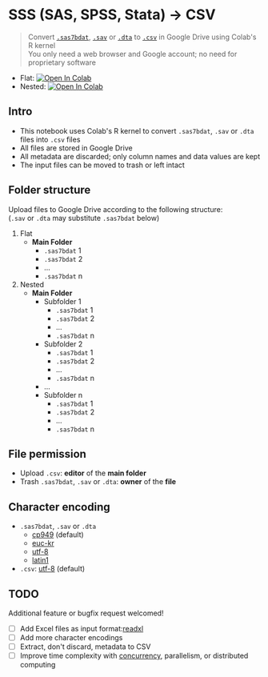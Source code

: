 # SSS (SAS, SPSS, Stata) → CSV
> Convert [`.sas7bdat`](https://documentation.sas.com/doc/en/pgmsascdc/9.4_3.5/hostwin/n0sk6o15955yoen19n9ghdziqw1u.htm#n19rscz36w9ly5n1c6bhrh8o348x), [`.sav`](https://www.ibm.com/docs/en/spss-statistics/26.0.0?topic=files-spss-statistics-data) or [`.dta`](https://www.loc.gov/preservation/digital/formats/fdd/fdd000471.shtml) to [`.csv`](https://en.wikipedia.org/wiki/Comma-separated_values) in Google Drive using Colab's R kernel  
> You only need a web browser and Google account; no need for proprietary software

- Flat: [![Open In Colab](https://colab.research.google.com/assets/colab-badge.svg)](https://colab.research.google.com/github/woncoh1/sss2csv/blob/main/sss2csv_flat.ipynb)
- Nested: [![Open In Colab](https://colab.research.google.com/assets/colab-badge.svg)](https://colab.research.google.com/github/woncoh1/sss2csv/blob/main/sss2csv_nested.ipynb)

## Intro
- This notebook uses Colab's R kernel to convert `.sas7bdat`, `.sav` or `.dta` files into `.csv` files
- All files are stored in Google Drive
- All metadata are discarded; only column names and data values are kept
- The input files can be moved to trash or left intact

## Folder structure
Upload files to Google Drive according to the following structure:  
(`.sav` or `.dta` may substitute `.sas7bdat` below)
1. Flat
    - **Main Folder**
        - `.sas7bdat` 1
        - `.sas7bdat` 2
        - ...
        - `.sas7bdat` n
2. Nested
    - **Main Folder**
        - Subfolder 1
            - `.sas7bdat` 1
            - `.sas7bdat` 2
            - ...
            - `.sas7bdat` n
        - Subfolder 2
            - `.sas7bdat` 1
            - `.sas7bdat` 2
            - ...
            - `.sas7bdat` n
        - ...
        - Subfolder n
            - `.sas7bdat` 1
            - `.sas7bdat` 2
            - ...
            - `.sas7bdat` n

## File permission
- Upload `.csv`: **editor** of the **main folder**
- Trash `.sas7bdat`, `.sav` or `.dta`: **owner** of the **file**

## Character encoding
- `.sas7bdat`, `.sav` or `.dta`
    - [cp949](https://en.wikipedia.org/wiki/Unified_Hangul_Code) (default)
    - [euc-kr](https://en.wikipedia.org/wiki/Extended_Unix_Code#EUC-KR)
    - [utf-8](https://en.wikipedia.org/wiki/UTF-8)
    - [latin1](https://en.wikipedia.org/wiki/ISO/IEC_8859-1)
- `.csv`: [utf-8](https://en.wikipedia.org/wiki/UTF-8) (default)

## TODO
Additional feature or bugfix request welcomed!
- [ ] Add Excel files as input format:[readxl](https://readxl.tidyverse.org/articles/readxl-workflows.html)
- [ ] Add more character encodings
- [ ] Extract, don't discard, metadata to CSV
- [ ] Improve time complexity with [concurrency](https://cran.r-project.org/web/packages/promises/vignettes/intro.html), parallelism, or distributed computing
